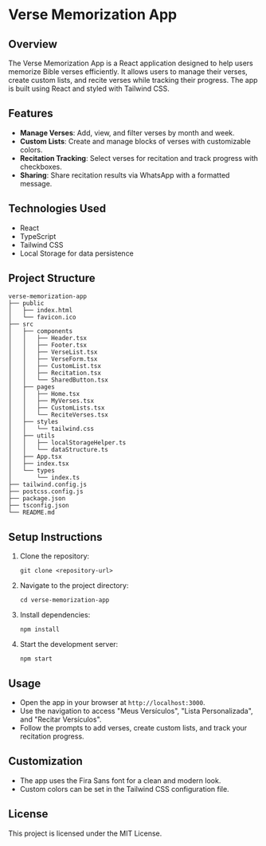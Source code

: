 # Verse Memorization App

## Overview
The Verse Memorization App is a React application designed to help users memorize Bible verses efficiently. It allows users to manage their verses, create custom lists, and recite verses while tracking their progress. The app is built using React and styled with Tailwind CSS.

## Features
- **Manage Verses**: Add, view, and filter verses by month and week.
- **Custom Lists**: Create and manage blocks of verses with customizable colors.
- **Recitation Tracking**: Select verses for recitation and track progress with checkboxes.
- **Sharing**: Share recitation results via WhatsApp with a formatted message.

## Technologies Used
- React
- TypeScript
- Tailwind CSS
- Local Storage for data persistence

## Project Structure
```
verse-memorization-app
├── public
│   ├── index.html
│   └── favicon.ico
├── src
│   ├── components
│   │   ├── Header.tsx
│   │   ├── Footer.tsx
│   │   ├── VerseList.tsx
│   │   ├── VerseForm.tsx
│   │   ├── CustomList.tsx
│   │   ├── Recitation.tsx
│   │   └── SharedButton.tsx
│   ├── pages
│   │   ├── Home.tsx
│   │   ├── MyVerses.tsx
│   │   ├── CustomLists.tsx
│   │   └── ReciteVerses.tsx
│   ├── styles
│   │   └── tailwind.css
│   ├── utils
│   │   ├── localStorageHelper.ts
│   │   └── dataStructure.ts
│   ├── App.tsx
│   ├── index.tsx
│   └── types
│       └── index.ts
├── tailwind.config.js
├── postcss.config.js
├── package.json
├── tsconfig.json
└── README.md
```

## Setup Instructions
1. Clone the repository:
   ```
   git clone <repository-url>
   ```
2. Navigate to the project directory:
   ```
   cd verse-memorization-app
   ```
3. Install dependencies:
   ```
   npm install
   ```
4. Start the development server:
   ```
   npm start
   ```

## Usage
- Open the app in your browser at `http://localhost:3000`.
- Use the navigation to access "Meus Versículos", "Lista Personalizada", and "Recitar Versículos".
- Follow the prompts to add verses, create custom lists, and track your recitation progress.

## Customization
- The app uses the Fira Sans font for a clean and modern look.
- Custom colors can be set in the Tailwind CSS configuration file.

## License
This project is licensed under the MIT License.